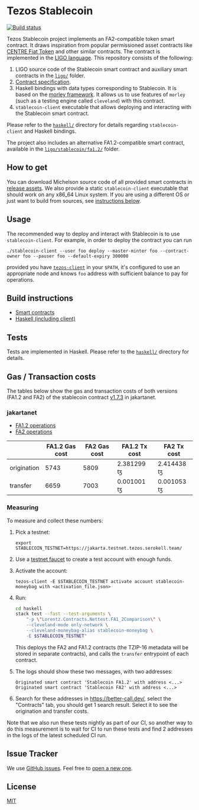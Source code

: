 <!--
SPDX-FileCopyrightText: 2021 Oxhead Alpha
SPDX-License-Identifier: MIT
-->

# Tezos Stablecoin

[![Build status](https://badge.buildkite.com/c38c76106a10aeaea23f487d41b52514f4ffb84974852021f7.svg?branch=master)](https://buildkite.com/serokell/stablecoin)

Tezos Stablecoin project implements an FA2-compatible token smart contract.
It draws inspiration from popular permissioned asset contracts like [CENTRE Fiat Token](https://github.com/centrehq/centre-tokens/blob/78d964a1a8d481ffd8152772d7a66e47df54b3db/doc/tokendesign.md) and other similar contracts.
The contract is implemented in the [LIGO language](https://ligolang.org/).
This repository consists of the following:
1. LIGO source code of the Stablecoin smart contract and auxiliary smart contracts in the [`ligo/`](ligo/) folder.
1. [Contract specification](/docs/specification.md).
1. Haskell bindings with data types corresponding to Stablecoin.
It is based on the [morley framework](https://gitlab.com/morley-framework/morley).
It allows us to use features of `morley` (such as a testing engine called `cleveland`) with this contract.
1. `stablecoin-client` executable that allows deploying and interacting with the Stablecoin smart contract.

Please refer to the [`haskell/`](/haskell/) directory for details regarding `stablecoin-client` and Haskell bindings.

The project also includes an alternative FA1.2-compatible smart contract, available in the [`ligo/stablecoin/fa1.2/`](ligo/stablecoin/fa1.2/) folder.

## How to get

You can download Michelson source code of all provided smart contracts in [release assets](https://github.com/tqtezos/stablecoin/releases/latest).
We also provide a static `stablecoin-client` executable that should work on any x86_64 Linux system.
If you are using a different OS or just want to build from sources, see [instructions below](#build-instructions).

## Usage

The recommended way to deploy and interact with Stablecoin is to use `stablecoin-client`.
For example, in order to deploy the contract you can run
```
./stablecoin-client --user foo deploy --master-minter foo --contract-owner foo --pauser foo --default-expiry 300000
```
provided you have [`tezos-client`](http://tezos.gitlab.io/introduction/howtoget.html) in your `$PATH`, it's configured to use an appropriate node and knows `foo` address with sufficient balance to pay for operations.

## Build instructions

* [Smart contracts](/ligo/README.md#build-instructions)
* [Haskell (including client)](/haskell/README.md#build-instructions)

## Tests

Tests are implemented in Haskell.
Please refer to the [`haskell/`](/haskell/) directory for details.

## Gas / Transaction costs

The tables below show the gas and transaction costs of both versions (FA1.2 and FA2) of
the stablecoin contract [v1.7.3](https://github.com/tqtezos/stablecoin/releases/tag/v1.7.3) in jakartanet.

### jakartanet

* [FA1.2 operations](https://better-call.dev/jakartanet/KT1ASuzkJzZ2pCqYVKeV48p5yxunynrjmdGE/operations)
* [FA2 operations](https://better-call.dev/jakartanet/KT19mksNfM9XjWqapR2iMywM1ic5kbVQwpjB/operations)

|             | FA1.2 Gas cost | FA2 Gas cost | FA1.2 Tx cost | FA2 Tx cost |
| ----------- | -------------- | ------------ | ------------- | ----------- |
| origination | 5743           | 5809         | 2.381299 ꜩ    | 2.414438 ꜩ  |
| transfer    | 6659           | 7003         | 0.001001 ꜩ    | 0.001053 ꜩ  |

### Measuring

To measure and collect these numbers:
1. Pick a testnet:
    ```
    export STABLECOIN_TESTNET=https://jakarta.testnet.tezos.serokell.team/
    ```
1. Use a [testnet faucet](https://teztnets.xyz/) to create a test account with enough funds.
1. Activate the account:
    ```
    tezos-client -E $STABLECOIN_TESTNET activate account stablecoin-moneybag with <activation_file.json>
    ```
1. Run:
    ```bash
    cd haskell
    stack test --fast --test-arguments \
        "-p \"Lorentz.Contracts.Nettest.FA1_2Comparison\" \
        --cleveland-mode only-network \
        --cleveland-moneybag-alias stablecoin-moneybag \
        -E $STABLECOIN_TESTNET"
    ```
   This deploys the FA2 and FA1.2 contracts (the TZIP-16 metadata will be stored in separate contracts),
   and calls the `transfer` entrypoint of each contract.

1. The logs should show these two messages, with two addresses:
    ```
    Originated smart contract 'Stablecoin FA1.2' with address <...>
    Originated smart contract 'Stablecoin FA2' with address <...>
    ```
1. Search for these addresses in <https://better-call.dev/>, select the "Contracts" tab, you should get 1 search result.
   Select it to see the origination and transfer costs.

Note that we also run these tests nightly as part of our CI, so another way to do this measurement is to wait for CI to run these tests and find 2 addresses in the logs of the latest scheduled CI run.

## Issue Tracker

We use [GitHub issues](https://github.com/tqtezos/stablecoin/issues).
Feel free to [open a new one](https://github.com/tqtezos/stablecoin/issues/new/choose).

## License

[MIT](/LICENSE)
